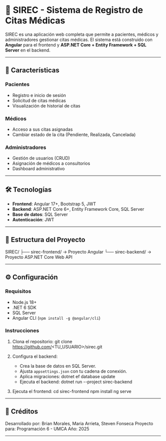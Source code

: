 
# 🏥 SIREC - Sistema de Registro de Citas Médicas

SIREC es una aplicación web completa que permite a pacientes, médicos y administradores gestionar citas médicas. El sistema está construido con **Angular** para el frontend y **ASP.NET Core + Entity Framework + SQL Server** en el backend.

---

## 🚀 Características

### Pacientes
- Registro e inicio de sesión
- Solicitud de citas médicas
- Visualización de historial de citas

### Médicos
- Acceso a sus citas asignadas
- Cambiar estado de la cita (Pendiente, Realizada, Cancelada)

### Administradores
- Gestión de usuarios (CRUD)
- Asignación de médicos a consultorios
- Dashboard administrativo

---

## 🛠️ Tecnologías

- **Frontend**: Angular 17+, Bootstrap 5, JWT
- **Backend**: ASP.NET Core 6+, Entity Framework Core, SQL Server
- **Base de datos**: SQL Server
- **Autenticación**: JWT

---

## 📁 Estructura del Proyecto


SIREC/
├── sirec-frontend/      → Proyecto Angular
└── sirec-backend/       → Proyecto ASP.NET Core Web API

---

## ⚙️ Configuración

### Requisitos

- Node.js 18+
- .NET 6 SDK
- SQL Server
- Angular CLI (`npm install -g @angular/cli`)

### Instrucciones

1. Clona el repositorio:
   git clone https://github.com/<TU_USUARIO>/sirec.git

2. Configura el backend:
   - Crea la base de datos en SQL Server.
   - Ajusta `appsettings.json` con tu cadena de conexión.
   - Aplica migraciones:
       dotnet ef database update
   - Ejecuta el backend:
       dotnet run --project sirec-backend

3. Ejecuta el frontend:
     cd sirec-frontend
     npm install
     ng serve

---

## 🧪 Créditos

Desarrollado por: Brian Morales, Maria Arrieta, Steven Fonseca
Proyecto para: Programación 6 - UMCA
Año: 2025

---
